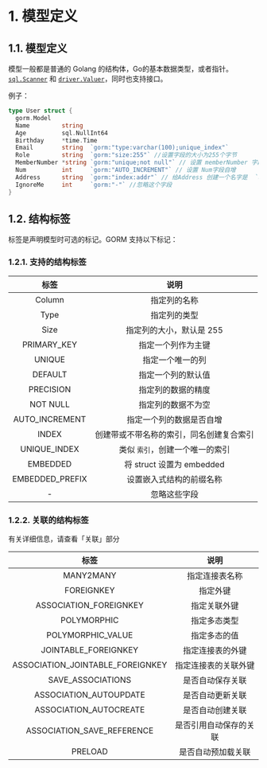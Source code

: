 # 1. 模型定义

## 1.1. 模型定义

模型一般都是普通的 Golang 的结构体，Go的基本数据类型，或者指针。[`sql.Scanner`](https://golang.org/pkg/database/sql/#Scanner) 和 [`driver.Valuer`](https://golang.org/pkg/database/sql/driver/#Valuer)，同时也支持接口。

例子：

```go
type User struct {
  gorm.Model
  Name         string
  Age          sql.NullInt64
  Birthday     *time.Time
  Email        string  `gorm:"type:varchar(100);unique_index"`
  Role         string  `gorm:"size:255"` //设置字段的大小为255个字节
  MemberNumber *string `gorm:"unique;not null"` // 设置 memberNumber 字段唯一且不为空
  Num          int     `gorm:"AUTO_INCREMENT"` // 设置 Num字段自增
  Address      string  `gorm:"index:addr"` // 给Address 创建一个名字是  `addr`的索引
  IgnoreMe     int     `gorm:"-"` //忽略这个字段
}
```

## 1.2. 结构标签

标签是声明模型时可选的标记。GORM 支持以下标记：

### 1.2.1. 支持的结构标签

|      标签       |                   说明                   |
| :-------------: | :--------------------------------------: |
|     Column      |               指定列的名称               |
|      Type       |               指定列的类型               |
|      Size       |         指定列的大小，默认是 255         |
|   PRIMARY_KEY   |            指定一个列作为主键            |
|     UNIQUE      |             指定一个唯一的列             |
|     DEFAULT     |            指定一个列的默认值            |
|    PRECISION    |            指定列的数据的精度            |
|    NOT NULL     |            指定列的数据不为空            |
| AUTO_INCREMENT  |         指定一个列的数据是否自增         |
|      INDEX      | 创建带或不带名称的索引，同名创建复合索引 |
|  UNIQUE_INDEX   |     类似 `索引`，创建一个唯一的索引      |
|    EMBEDDED     |        将 struct 设置为 embedded         |
| EMBEDDED_PREFIX |         设置嵌入式结构的前缀名称         |
|        -        |               忽略这些字段               |

### 1.2.2. 关联的结构标签

有关详细信息，请查看「关联」部分

|               标签               |          说明          |
| :------------------------------: | :--------------------: |
|            MANY2MANY             |     指定连接表名称     |
|            FOREIGNKEY            |        指定外键        |
|      ASSOCIATION_FOREIGNKEY      |      指定关联外键      |
|           POLYMORPHIC            |      指定多态类型      |
|        POLYMORPHIC_VALUE         |      指定多态的值      |
|       JOINTABLE_FOREIGNKEY       |    指定连接表的外键    |
| ASSOCIATION_JOINTABLE_FOREIGNKEY |  指定连接表的关联外键  |
|        SAVE_ASSOCIATIONS         |    是否自动保存关联    |
|      ASSOCIATION_AUTOUPDATE      |    是否自动更新关联    |
|      ASSOCIATION_AUTOCREATE      |    是否自动创建关联    |
|    ASSOCIATION_SAVE_REFERENCE    | 是否引用自动保存的关联 |
|             PRELOAD              |   是否自动预加载关联   |